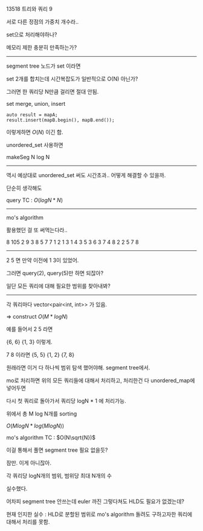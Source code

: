 13518 트리와 쿼리 9

서로 다른 정점의 가중치 개수라..

set으로 처리해야하나?

메모리 제한 충분히 만족하는가?

---

segment tree 노드가 set 이라면

set 2개를 합치는데 시간복잡도가 일반적으로 O(N) 아닌가?

그러면 한 쿼리당 N만큼 걸리면 절대 안됨.

set merge, union, insert


```
auto result = mapA;
result.insert(mapB.begin(), mapB.end());
```

이렇게하면 $O(N)$ 이긴 함.

unordered_set 사용하면

makeSeg N log N

---

역시 예상대로 unordered_set 써도 시간초과.. 어떻게 해결할 수 있을까.

단순히 생각해도

query TC : $O(logN * N)$

---

mo's algorithm

활용했던 걸 또 써먹는다라..

8
105 2 9 3 8 5 7 7
1 2
1 3
1 4
3 5
3 6
3 7
4 8
2
2 5
7 8

---

2 5 면 만약 이전에 1 3이 있었어.

그러면 query(2), query(5)만 하면 되잖아?

일단 모든 쿼리에 대해 필요한 범위를 찾아내봐?

---

각 쿼리마다 vector<pair<int, int>> 가 있음.

=> construct $O(M * log N)$

예를 들어서 2 5 라면

{6, 6} {1, 3} 이렇게.

7 8 이라면
{5, 5} {1, 2} {7, 8}

원래라면 이거 다 하나씩 범위 탐색 했어야해. segment tree에서.

mo로 처리하면 위의 모든 쿼리들에 대해서 처리하고, 처리한건 다 unordered_map에 넣어두면

다시 첫 쿼리로 돌아가서 쿼리당 logN * 1 에 처리가능.

위에서 총 M log N개를 sorting

$O(MlogN * log (MlogN))$

mo's algorithm TC : $O(N\sqrt{N})$

이걸 통해서 풀면 segment tree 필요 없을듯?

잠만. 이게 아니잖아.

각 쿼리당 logN개의 범위, 범위당 최대 N개의 수 

실수했다.

어차피 segment tree 안쓰는데 euler 까진 그렇다쳐도 HLD도 필요가 없겠는데?

현재 인지한 실수 : HLD로 분할된 범위로 mo's algorithm 돌려도 구하고자한 쿼리에 대해서 처리를 못함.

